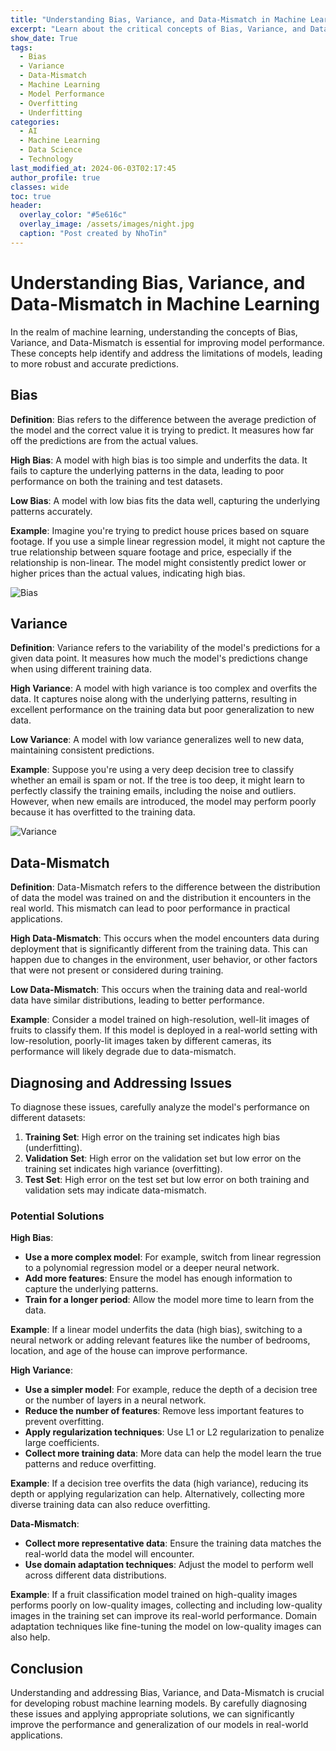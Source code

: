 ```yaml
---
title: "Understanding Bias, Variance, and Data-Mismatch in Machine Learning"
excerpt: "Learn about the critical concepts of Bias, Variance, and Data-Mismatch, their impact on machine learning models, and how to diagnose and address these issues to improve model performance."
show_date: True
tags:
  - Bias
  - Variance
  - Data-Mismatch
  - Machine Learning
  - Model Performance
  - Overfitting
  - Underfitting
categories:
  - AI
  - Machine Learning
  - Data Science
  - Technology
last_modified_at: 2024-06-03T02:17:45
author_profile: true
classes: wide 
toc: true
header:
  overlay_color: "#5e616c"
  overlay_image: /assets/images/night.jpg
  caption: "Post created by NhoTin"
---
```


# Understanding Bias, Variance, and Data-Mismatch in Machine Learning

In the realm of machine learning, understanding the concepts of Bias, Variance, and Data-Mismatch is essential for improving model performance. These concepts help identify and address the limitations of models, leading to more robust and accurate predictions.

## Bias

**Definition**:
Bias refers to the difference between the average prediction of the model and the correct value it is trying to predict. It measures how far off the predictions are from the actual values.

**High Bias**:
A model with high bias is too simple and underfits the data. It fails to capture the underlying patterns in the data, leading to poor performance on both the training and test datasets.

**Low Bias**:
A model with low bias fits the data well, capturing the underlying patterns accurately.

**Example**:
Imagine you're trying to predict house prices based on square footage. If you use a simple linear regression model, it might not capture the true relationship between square footage and price, especially if the relationship is non-linear. The model might consistently predict lower or higher prices than the actual values, indicating high bias.

![Bias](https://LTNhoTin.github.io/assets/images/post/bias.png)

## Variance

**Definition**:
Variance refers to the variability of the model's predictions for a given data point. It measures how much the model's predictions change when using different training data.

**High Variance**:
A model with high variance is too complex and overfits the data. It captures noise along with the underlying patterns, resulting in excellent performance on the training data but poor generalization to new data.

**Low Variance**:
A model with low variance generalizes well to new data, maintaining consistent predictions.

**Example**:
Suppose you're using a very deep decision tree to classify whether an email is spam or not. If the tree is too deep, it might learn to perfectly classify the training emails, including the noise and outliers. However, when new emails are introduced, the model may perform poorly because it has overfitted to the training data.

![Variance](https://LTNhoTin.github.io/assets/images/post/variance.png)

## Data-Mismatch

**Definition**:
Data-Mismatch refers to the difference between the distribution of data the model was trained on and the distribution it encounters in the real world. This mismatch can lead to poor performance in practical applications.

**High Data-Mismatch**:
This occurs when the model encounters data during deployment that is significantly different from the training data. This can happen due to changes in the environment, user behavior, or other factors that were not present or considered during training.

**Low Data-Mismatch**:
This occurs when the training data and real-world data have similar distributions, leading to better performance.

**Example**:
Consider a model trained on high-resolution, well-lit images of fruits to classify them. If this model is deployed in a real-world setting with low-resolution, poorly-lit images taken by different cameras, its performance will likely degrade due to data-mismatch.

## Diagnosing and Addressing Issues

To diagnose these issues, carefully analyze the model's performance on different datasets:

1. **Training Set**: High error on the training set indicates high bias (underfitting).
2. **Validation Set**: High error on the validation set but low error on the training set indicates high variance (overfitting).
3. **Test Set**: High error on the test set but low error on both training and validation sets may indicate data-mismatch.

### Potential Solutions

**High Bias**:
- **Use a more complex model**: For example, switch from linear regression to a polynomial regression model or a deeper neural network.
- **Add more features**: Ensure the model has enough information to capture the underlying patterns.
- **Train for a longer period**: Allow the model more time to learn from the data.

**Example**:
If a linear model underfits the data (high bias), switching to a neural network or adding relevant features like the number of bedrooms, location, and age of the house can improve performance.

**High Variance**:
- **Use a simpler model**: For example, reduce the depth of a decision tree or the number of layers in a neural network.
- **Reduce the number of features**: Remove less important features to prevent overfitting.
- **Apply regularization techniques**: Use L1 or L2 regularization to penalize large coefficients.
- **Collect more training data**: More data can help the model learn the true patterns and reduce overfitting.

**Example**:
If a decision tree overfits the data (high variance), reducing its depth or applying regularization can help. Alternatively, collecting more diverse training data can also reduce overfitting.

**Data-Mismatch**:
- **Collect more representative data**: Ensure the training data matches the real-world data the model will encounter.
- **Use domain adaptation techniques**: Adjust the model to perform well across different data distributions.

**Example**:
If a fruit classification model trained on high-quality images performs poorly on low-quality images, collecting and including low-quality images in the training set can improve its real-world performance. Domain adaptation techniques like fine-tuning the model on low-quality images can also help.

## Conclusion

Understanding and addressing Bias, Variance, and Data-Mismatch is crucial for developing robust machine learning models. By carefully diagnosing these issues and applying appropriate solutions, we can significantly improve the performance and generalization of our models in real-world applications.
